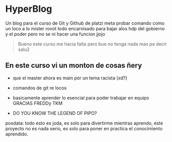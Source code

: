 # HyperBlog
Un blog para el curso de Git y Github de platzi meta probar comando como un loco a lo mister rovot todo encarnisado para bajar alos hdp del gobierno y el poder pero no se ni hacer una funcion jjojo

 > Bueno este curso me hacia falta pero bue no tenga nada mas pa decir salu2

 ## En este curso vi un monton de cosas ñery

 * que el master ahora es main por un tema racista (xd?)

 * comandos de git re locos

* basicamente aprender lo esencial para poder trabajar en equipo GRACIAS FREDDy TKM

* DO YOU KNOW THE LEGEND OF PIPO?

posdata: todo esto es joda, es solo para divertirme mientras aprendo, este proyecto no es nada serio, es solo para poner en practica el conocimiento aprendido.



